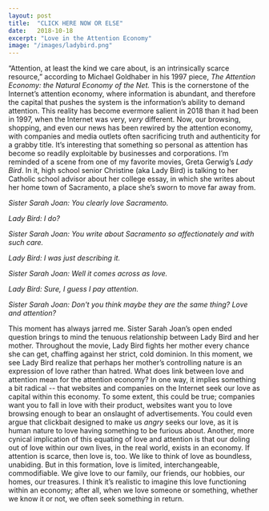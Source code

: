 ```yaml
---
layout: post
title:  "CLICK HERE NOW OR ELSE"
date:   2018-10-18
excerpt: "Love in the Attention Economy"
image: "/images/ladybird.png"
---
```


“Attention, at least the kind we care about, is an intrinsically scarce resource,” according to Michael Goldhaber in his 1997 piece, *The Attention Economy: the Natural Economy of the Net.* This is the cornerstone of the Internet’s attention economy, where information is abundant, and therefore the capital that pushes the system is the information’s ability to demand attention. This reality has become evermore salient in 2018 than it had been in 1997, when the Internet was very, *very* different. Now, our browsing, shopping, and even our news has been rewired by the attention economy, with companies and media outlets often sacrificing truth and authenticity for a grabby title. It’s interesting that something so personal as attention has become so readily exploitable by businesses and corporations. I’m reminded of a scene from one of my favorite movies, Greta Gerwig’s *Lady Bird*. In it, high school senior Christine (aka Lady Bird) is talking to her Catholic school advisor about her college essay, in which she writes about her home town of Sacramento, a place she’s sworn to move far away from.   

*Sister Sarah Joan: You clearly love Sacramento.*
  
*Lady Bird: I do?*

*Sister Sarah Joan: You write about Sacramento so affectionately and with such care.*

*Lady Bird: I was just describing it.*

*Sister Sarah Joan: Well it comes across as love.*

*Lady Bird: Sure, I guess I pay attention.*

*Sister Sarah Joan: Don't you think maybe they are the same thing? Love and attention?*


This moment has always jarred me. Sister Sarah Joan’s open ended question brings to mind the tenuous relationship between Lady Bird and her mother. Throughout the movie, Lady Bird fights her mother every chance she can get, chaffing against her strict, cold dominion. In this moment, we see Lady Bird realize that perhaps her mother’s controlling nature is an expression of love rather than hatred. What does link between love and attention mean for the attention economy? In one way, it implies something a bit radical -- that websites and companies on the Internet seek our love as capital within this economy. To some extent, this could be true; companies want you to fall in love with their product, websites want you to love browsing enough to bear an onslaught of advertisements. You could even argue that clickbait designed to make us *angry* seeks our love, as it is human nature to love having something to be furious about. Another, more cynical implication of this equating of love and attention is that our doling out of love within our own lives, in the real world, exists in an economy. If attention is scarce, then love is, too. We like to think of love as boundless, unabiding. But in this formation, love is limited, interchangeable, commodifiable. We give love to our family, our friends, our hobbies, our homes, our treasures. I think it’s realistic to imagine this love functioning within an economy; after all, when we love someone or something, whether we know it or not, we often seek something in return.  

